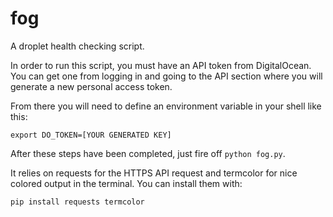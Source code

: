 fog
===

A droplet health checking script.

In order to run this script, you must have an API token from DigitalOcean. You
can get one from logging in and going to the API section where you will
generate a new personal access token.

From there you will need to define an environment variable in your shell like
this:

    export DO_TOKEN=[YOUR GENERATED KEY]

After these steps have been completed, just fire off ```python fog.py```.

It relies on requests for the HTTPS API request and termcolor for nice colored
output in the terminal. You can install them with:

    pip install requests termcolor
